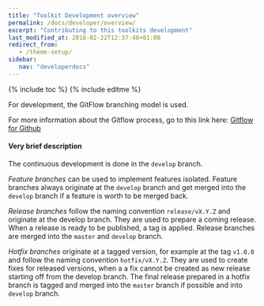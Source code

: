 ```yaml
---
title: "Toolkit Development overview"
permalink: /docs/developer/overview/
excerpt: "Contributing to this toolkits development"
last_modified_at: 2018-02-22T12:37:48+01:00
redirect_from:
   - /theme-setup/
sidebar:
   nav: "developerdocs"
---
```

{% include toc %}
{% include editme %}

For development, the GitFlow branching model is used.

For more information about the Gitflow process, go to this link here:
[Gitflow for Github](https://datasift.github.io/gitflow/GitFlowForGitHub.html)


#### Very brief description

The continuous development is done in the `develop` branch.

*Feature branches* can be used to 
implement features isolated. Feature branches always originate at the `develop` branch and get merged into 
the `develop` branch if a feature is worth to be merged back.

*Release branches* follow the naming convention `release/vX.Y.Z` and originate at the develop branch. They are used to 
prepare a coming release. When a release is ready to be published, a tag is applied. Release branches are merged into 
the `master` and `develop` branch.

*Hotfix branches* originate at a tagged version, for example at the tag `v1.0.0` and follow the naming convention
`hotfix/vX.Y.Z`. They are used to create fixes for released versions, when a a fix cannot be created as new release
starting off from the develop branch. The final release prepared in a hotfix branch is tagged and merged into the `master` 
branch if possible and into `develop` branch.
